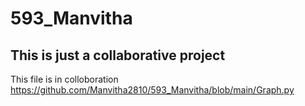 # 593_Manvitha
This is just a collaborative project 
---
This file is in colloboration https://github.com/Manvitha2810/593_Manvitha/blob/main/Graph.py
